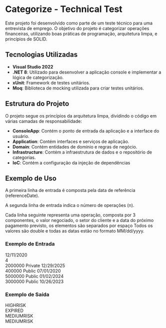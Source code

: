 # Categorize - Technical Test

Este projeto foi desenvolvido como parte de um teste técnico para uma entrevista de emprego. O objetivo do projeto é categorizar operações financeiras, utilizando boas práticas de programação, arquitetura limpa, e princípios de SOLID.

## Tecnologias Utilizadas

- **Visual Studio 2022**
- **.NET 8**: Utilizado para desenvolver a aplicação console e implementar a lógica de categorização.
- **xUnit**: Framework de testes unitários.
- **Moq**: Biblioteca de mocking utilizada para criar testes unitários.

## Estrutura do Projeto

O projeto segue os princípios da arquitetura limpa, dividindo o código em várias camadas de responsabilidade:

- **ConsoleApp**: Contém o ponto de entrada da aplicação e a interface do usuário.
- **Application**: Contém interfaces e serviços de aplicação.
- **Domain**: Contém entidades de domínio e regras de negócio.
- **Infrastructure**: Contém a infraestrutura de dados e o repositório de categorias.
- **IoC**: Contém a configuração da injeção de dependências

## Exemplo de Uso

A primeira linha de entrada é composta pela data de referência (referenceDate).

A segunda linha de entrada indica o número de operações (n). 

Cada linha seguinte representa uma operação, composta por 3 componentes, o valor negociado, o setor 
do cliente e a data do próximo pagamento previsto, os elementos são separados por espaço 
Todos os valores são double e todas as datas estão no formato MM/dd/yyyy.

### Exemplo de Entrada

12/11/2020  
4  
2000000 Private 12/29/2025  
400000 Public 07/01/2020  
5000000 Public 01/02/2024  
3000000 Public 10/26/2023  

### Exemplo de Saída

HIGHRISK  
EXPIRED  
MEDIUMRISK  
MEDIUMRISK  